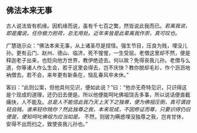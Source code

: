 ## 佛法本来无事

古人说法皆有机缘。因机缘而说，虽有千七百之繁，然皆说此我而已。*若离我说，即是魔说，任你极力担荷，总无用处。近年来皆是此辈离我作崇，真可叹也。*

 广慧琏示众：“佛法本来无事，从上诸圣尽是捏怪。强生节目，压良为贱，埋没儿孙。更有云门、赵州、德山、临济，死不惺惺，一生受屈。老僧这里却不然，便是释迦老子出来，也贬向他方世界，教伊绝迹去。何以故？免得丧我儿孙。老僧与么道，你等诸人作么生会，若于这里会得去，岂不庆快？教你脱却毛衫，作个沥沥地衲僧去。若不会，来年更有新条在，恼乱春风卒未休。”

客曰：“此则公案，但他具何见识，便如此说？”曰：“他亦无奇特见识，只识得这是个现成的道理，还仍旧去便是。所以他便能呵叱佛祖饶舌多事，所以说话便直截痛快，人不能及。*总是人不能信此我乃天上天下之独尊，便为佛祖压倒，真可谓自轻自贱。谁来轻你贱你？然此独尊之我，本来现成，不因修证而尊，只要识得仍旧便是，便知呵叱佛祖为应当如是。* 不然，则彼为瞒惑埋没独尊之我，岂肯甘休，安得不出而扫之，致使丧我儿孙也。”
